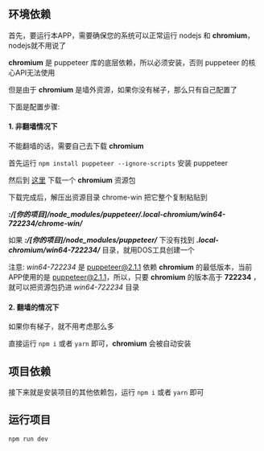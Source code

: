 ## 环境依赖
首先，要运行本APP，需要确保您的系统可以正常运行 nodejs 和 **chromium**，nodejs就不用说了

**chromium** 是 puppeteer 库的底层依赖，所以必须安装，否则 puppeteer 的核心API无法使用

但是由于 **chromium** 是墙外资源，如果你没有梯子，那么只有自己配置了

下面是配置步骤:

#### 1. 非翻墙情况下

不能翻墙的话，需要自己去下载 **chromium**

首先运行 `npm install puppeteer --ignore-scripts` 安装 puppeteer

然后到 [这里](https://chromium.en.lo4d.com/download) 下载一个 **chromium** 资源包

下载完成后，解压出资源目录 chrome-win 把它整个复制粘贴到 

***:/[你的项目]/node_modules/puppeteer/.local-chromium/win64-722234/chrome-win/***

如果 ***:/[你的项目]/node_modules/puppeteer/*** 下没有找到 ***.local-chromium/win64-722234/*** 目录，就用DOS工具创建一个

注意: *win64-722234* 是 puppeteer@2.1.1 依赖 **chromium** 的最低版本，当前APP使用的是 puppeteer@2.1.1，所以，只要 **chromium** 的版本高于 **722234**  ，就可以把资源包扔进 *win64-722234* 目录

#### 2. 翻墙的情况下

如果你有梯子，就不用考虑那么多

直接运行 `npm i` 或者 `yarn` 即可，**chromium** 会被自动安装

## 项目依赖
接下来就是安装项目的其他依赖包，运行 `npm i` 或者 `yarn` 即可
## 运行项目
`npm run dev`
